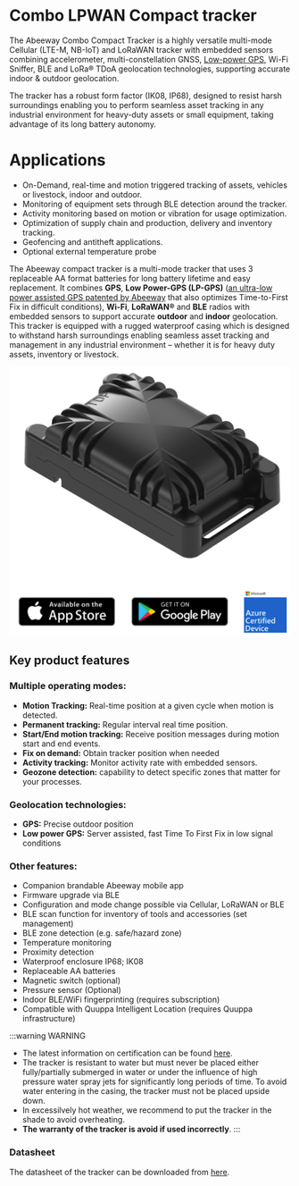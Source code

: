 # Combo LPWAN Compact tracker

The Abeeway Combo Compact Tracker is a highly versatile
multi-mode Cellular (LTE-M, NB-IoT) and LoRaWAN tracker
with embedded sensors combining accelerometer, multi-constellation GNSS, [Low-power GPS](https://www.abeeway.com/technology/), Wi-Fi Sniffer, BLE and
LoRa® TDoA geolocation technologies, supporting accurate
indoor &amp; outdoor geolocation.

The tracker has a robust form factor (IK08, IP68),
designed to resist harsh surroundings enabling you to
perform seamless asset tracking in any industrial environment
for heavy-duty assets or small equipment, taking advantage
of its long battery autonomy. 

# Applications

- On-Demand, real-time and motion triggered tracking of assets, vehicles or livestock, indoor and outdoor.
- Monitoring of equipment sets through BLE detection around the tracker.
- Activity monitoring based on motion or vibration for usage optimization.
- Optimization of supply chain and production, delivery and inventory tracking.
- Geofencing and antitheft applications.
- Optional external temperature probe 


The Abeeway compact tracker is a multi-mode tracker that uses 3 replaceable AA format batteries for long battery lifetime and easy replacement. It combines **GPS**, **Low Power-GPS (LP-GPS)** ([an ultra-low power assisted GPS patented by Abeeway](https://www.abeeway.com/technology/) that also optimizes Time-to-First Fix in difficult conditions), **Wi-Fi**, **LoRaWAN®** and **BLE** radios with embedded sensors to support accurate **outdoor** and **indoor** geolocation.
This tracker is equipped with a rugged waterproof casing which is designed to withstand harsh surroundings enabling seamless asset tracking and management in any industrial environment – whether it is for heavy duty assets, inventory or livestock.

![img](images/CompactTrackerPlacement2.png)

## Key product features

### Multiple operating modes:
- **Motion Tracking:** Real-time position at a given cycle when motion is detected.
- **Permanent tracking:** Regular interval real time position.
- **Start/End motion tracking:** Receive position messages during motion start and end events.
- **Fix on demand:** Obtain tracker position when needed
- **Activity tracking:** Monitor activity rate with embedded sensors.
- **Geozone detection:** capability to detect specific zones that matter for your processes.

### Geolocation technologies:
- **GPS:** Precise outdoor position
- **Low power GPS:** Server assisted, fast Time To First Fix in low signal conditions

### Other features:
- Companion brandable Abeeway mobile app
- Firmware upgrade via BLE
- Configuration and mode change possible via Cellular, LoRaWAN or BLE
- BLE scan function for inventory of tools and accessories (set management)
- BLE zone detection (e.g. safe/hazard zone)
- Temperature monitoring
- Proximity detection
- Waterproof enclosure IP68; IK08
- Replaceable AA batteries
- Magnetic switch (optional)
- Pressure sensor (Optional)
- Indoor BLE/WiFi fingerprinting (requires subscription)
- Compatible with Quuppa Intelligent Location (requires Quuppa infrastructure) 

:::warning WARNING
*  The latest information on certification can be found [here](/D-Reference/DocLibrary_R/AbeewayTrackers_R.md#certifications).
* The tracker is resistant to water but must never be placed either fully/partially submerged in water or under the influence of high pressure water spray jets for significantly long periods of time. To avoid water entering in the casing, the tracker must not be placed upside down.
* In excessilvely hot weather, we recommend to put the tracker in the shade to avoid overheating.
* **The warranty of the tracker is avoid if used incorrectly**.
:::

### Datasheet
The datasheet of the tracker can be downloaded from [here](/D-Reference/DocLibrary_R/AbeewayTrackers_R.html#data-sheets).
